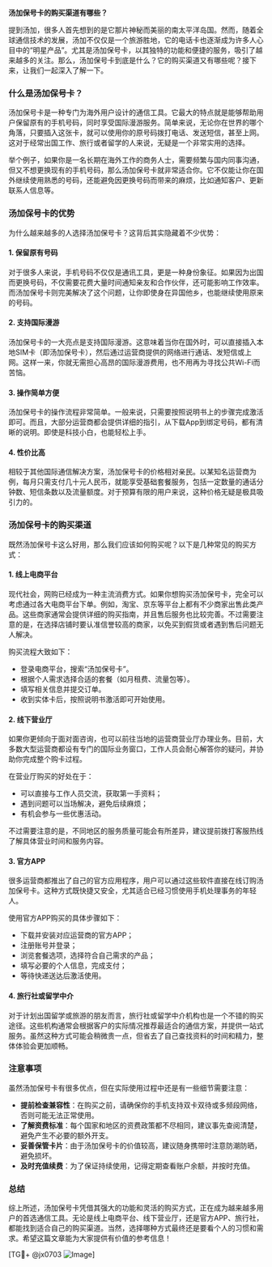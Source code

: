 **汤加保号卡的购买渠道有哪些？**

提到汤加，很多人首先想到的是它那片神秘而美丽的南太平洋岛国。然而，随着全球通信技术的发展，汤加不仅仅是一个旅游胜地，它的电话卡也逐渐成为许多人心目中的“明星产品”。尤其是汤加保号卡，以其独特的功能和便捷的服务，吸引了越来越多的关注。那么，汤加保号卡到底是什么？它的购买渠道又有哪些呢？接下来，让我们一起深入了解一下。

### 什么是汤加保号卡？

汤加保号卡是一种专门为海外用户设计的通信工具。它最大的特点就是能够帮助用户保留原有的手机号码，同时享受国际漫游服务。简单来说，无论你在世界的哪个角落，只要插入这张卡，就可以使用你的原号码拨打电话、发送短信，甚至上网。这对于经常出国工作、旅行或者留学的人来说，无疑是一个非常实用的选择。

举个例子，如果你是一名长期在海外工作的商务人士，需要频繁与国内同事沟通，但又不想更换现有的手机号码，那么汤加保号卡就非常适合你。它不仅能让你在国外继续使用熟悉的号码，还能避免因更换号码而带来的麻烦，比如通知客户、更新联系人信息等。

### 汤加保号卡的优势

为什么越来越多的人选择汤加保号卡？这背后其实隐藏着不少优势：

#### 1. **保留原有号码**
   对于很多人来说，手机号码不仅仅是通讯工具，更是一种身份象征。如果因为出国而更换号码，不仅需要花费大量时间通知亲友和合作伙伴，还可能影响工作效率。而汤加保号卡则完美解决了这个问题，让你即使身在异国他乡，也能继续使用原来的号码。

#### 2. **支持国际漫游**
   汤加保号卡的一大亮点是支持国际漫游。这意味着当你在国外时，可以直接插入本地SIM卡（即汤加保号卡），然后通过运营商提供的网络进行通话、发短信或上网。这样一来，你就无需担心高昂的国际漫游费用，也不用再为寻找公共Wi-Fi而苦恼。

#### 3. **操作简单方便**
   汤加保号卡的操作流程非常简单。一般来说，只需要按照说明书上的步骤完成激活即可。而且，大部分运营商都会提供详细的指引，从下载App到绑定号码，都有清晰的说明。即使是科技小白，也能轻松上手。

#### 4. **性价比高**
   相较于其他国际通信解决方案，汤加保号卡的价格相对亲民。以某知名运营商为例，每月只需支付几十元人民币，就能享受基础套餐服务，包括一定数量的通话分钟数、短信条数以及流量额度。对于预算有限的用户来说，这种价格无疑是极具吸引力的。

### 汤加保号卡的购买渠道

既然汤加保号卡这么好用，那么我们应该如何购买呢？以下是几种常见的购买方式：

#### 1. **线上电商平台**
   现代社会，网购已经成为一种主流消费方式。如果你想购买汤加保号卡，完全可以考虑通过各大电商平台下单。例如，淘宝、京东等平台上都有不少商家出售此类产品。这些商家通常会提供详细的购买指南，并且售后服务也比较完善。不过需要注意的是，在选择店铺时要认准信誉较高的商家，以免买到假货或者遇到售后问题无人解决。

   购买流程大致如下：
   - 登录电商平台，搜索“汤加保号卡”。
   - 根据个人需求选择合适的套餐（如月租费、流量包等）。
   - 填写相关信息并提交订单。
   - 收到实体卡后，按照说明书激活即可开始使用。

#### 2. **线下营业厅**
   如果你更倾向于面对面咨询，也可以前往当地的运营商营业厅办理业务。目前，大多数大型运营商都设有专门的国际业务窗口，工作人员会耐心解答你的疑问，并协助你完成整个购卡过程。

   在营业厅购买的好处在于：
   - 可以直接与工作人员交流，获取第一手资料；
   - 遇到问题可以当场解决，避免后续麻烦；
   - 有机会参与一些优惠活动。

   不过需要注意的是，不同地区的服务质量可能会有所差异，建议提前拨打客服热线了解具体营业时间和服务内容。

#### 3. **官方APP**
   很多运营商都推出了自己的官方应用程序，用户可以通过这些软件直接在线订购汤加保号卡。这种方式既快捷又安全，尤其适合已经习惯使用手机处理事务的年轻人。

   使用官方APP购买的具体步骤如下：
   - 下载并安装对应运营商的官方APP；
   - 注册账号并登录；
   - 浏览套餐选项，选择符合自己需求的产品；
   - 填写必要的个人信息，完成支付；
   - 等待快递送达后激活使用。

#### 4. **旅行社或留学中介**
   对于计划出国留学或旅游的朋友而言，旅行社或留学中介机构也是一个不错的购买途径。这些机构通常会根据客户的实际情况推荐最适合的通信方案，并提供一站式服务。虽然这种方式可能会稍微贵一点，但省去了自己查找资料的时间和精力，整体体验会更加顺畅。

### 注意事项

虽然汤加保号卡有很多优点，但在实际使用过程中还是有一些细节需要注意：

- **提前检查兼容性**：在购买之前，请确保你的手机支持双卡双待或多频段网络，否则可能无法正常使用。
- **了解资费标准**：每个国家和地区的资费政策都不尽相同，建议事先查阅清楚，避免产生不必要的额外开支。
- **妥善保管卡片**：由于汤加保号卡的价值较高，建议随身携带时注意防潮防晒，避免损坏。
- **及时充值续费**：为了保证持续使用，记得定期查看账户余额，并按时充值。

### 总结

综上所述，汤加保号卡凭借其强大的功能和灵活的购买方式，正在成为越来越多用户的首选通信工具。无论是线上电商平台、线下营业厅，还是官方APP、旅行社，都能找到适合自己的购买渠道。当然，选择哪种方式最终还是要看个人的习惯和需求。希望这篇文章能为大家提供有价值的参考信息！

[TG💪+ @jx0703 ![Image](https://github.com/user-attachments/assets/dbca1d08-cadb-493c-b0ec-ad6f7a83f270)]